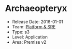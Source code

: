 # Archaeopteryx
* Release Date: 2016-01-01
* Team: [Platform & SRE](../teams/platform.md)
* Type: s3
* Level: Application
* Area: Premise v2
